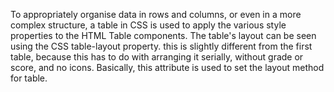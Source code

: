 To appropriately organise data in rows and columns, or even in a more complex structure, a table in CSS is used to apply the various style properties to the HTML Table components. The table's layout can be seen using the CSS table-layout property. this is slightly different from the first table, because this has to do with arranging it serially, without grade or score, and no icons. Basically, this attribute is used to set the layout method for table.